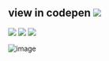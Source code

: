 ## view in codepen <a href="https://codepen.io/melikeoztekin/full/yLjXybW"><img src="https://img.shields.io/badge/CodePen-000?style=for-the-badge&logo=codepen&logoColor=white" /></a>
<img src="https://img.shields.io/badge/HTML5-FC4011?style=for-the-badge&logo=html5&logoColor=white" /> <img src="https://img.shields.io/badge/CSS3-5A8AB9?style=for-the-badge&logo=css3&logoColor=white" /> <img src="https://img.shields.io/badge/JavaScript-F3D91B?style=for-the-badge&logo=javascript&logoColor=white" />

![image](https://user-images.githubusercontent.com/77509002/191125794-8ebb79aa-61f4-4da1-9d1d-2367c3218e20.png)
